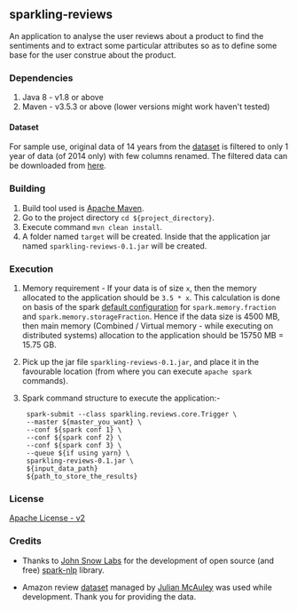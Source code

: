 ## sparkling-reviews

An application to analyse the user reviews about a product to find the sentiments and to extract some particular 
attributes so as to define some base for the user construe about the product.

### Dependencies

1. Java 8 - v1.8 or above
2. Maven - v3.5.3 or above (lower versions might work haven't tested)

#### Dataset

For sample use, original data of 14 years from the [dataset](http://jmcauley.ucsd.edu/data/amazon/) is filtered to 
only 1 year of data (of 2014 only) with few columns renamed. The filtered data can be downloaded from [here](https://drive.google.com/open?id=1wy49uyiPYpQkVlYtOR8OlXSx9va2EP5s).

### Building

1. Build tool used is [Apache Maven](http://maven.apache.org/).
2. Go to the project directory `cd ${project_directory}`.
3. Execute command `mvn clean install`.
4. A folder named `target` will be created. Inside that the application jar named `sparkling-reviews-0.1.jar` will be created.

### Execution

1. Memory requirement - If your data is of size `x`, then the memory allocated to the application should be `3.5 * x`.
This calculation is done on basis of the spark [default configuration](https://people.apache.org/~pwendell/spark-nightly/spark-master-docs/latest/configuration.html)
for `spark.memory.fraction` and `spark.memory.storageFraction`. Hence if the data size is 4500 MB, then main memory 
(Combined / Virtual memory - while executing on distributed systems) allocation to the application should be 15750 MB = 15.75 GB.
2. Pick up the jar file `sparkling-reviews-0.1.jar`, and place it in the favourable location 
(from where you can execute `apache spark` commands).
3. Spark command structure to execute the application:-

        
        spark-submit --class sparkling.reviews.core.Trigger \
        --master ${master_you_want} \
        --conf ${spark conf 1} \
        --conf ${spark conf 2} \
        --conf ${spark conf 3} \
        --queue ${if using yarn} \
        sparkling-reviews-0.1.jar \
        ${input_data_path}
        ${path_to_store_the_results}
        

### License

[Apache License - v2](https://github.com/Pratik-Barhate/sparkling-reviews/blob/master/LICENSE)

### Credits

* Thanks to [John Snow Labs](https://github.com/JohnSnowLabs) for the development of open source (and free)
[spark-nlp](https://github.com/JohnSnowLabs/spark-nlp) library.

* Amazon review [dataset](http://jmcauley.ucsd.edu/data/amazon/) managed by [Julian McAuley](http://cseweb.ucsd.edu/~jmcauley/) 
was used while development. Thank you for providing the data.
